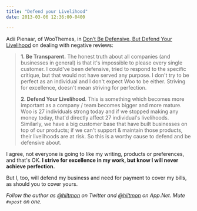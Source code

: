 ```yaml
---
title: "Defend your Livelihood"
date: 2013-03-06 12:36:00-0400

---
```


Adii Pienaar, of WooThemes, in [Don’t Be Defensive, But Defend Your Livelihood](http://adii.me/dont-be-defensive-defend-your-livelihood) on dealing with negative reviews:

> <strong>1. Be Transparent.</strong> The honest truth about all companies (and businesses in general) is that it's impossible to please every single customer. I could've been defensive, tried to respond to the specific critique, but that would not have served any purpose. I don't try to be perfect as an individual and I don't expect Woo to be either. Striving for excellence, doesn't mean striving for perfection.
> 
> <strong>2. Defend Your Livelihood</strong>. This is something which becomes more important as a company / team becomes bigger and more mature. Woo is 27 individuals strong today and if we stopped making any money today, that'd directly affect 27 individual's livelihoods. Similarly, we have a big customer base that have built businesses on top of our products; if we can't support & maintain those products, their livelihoods are at risk. So this is a worthy cause to defend and be defensive about.

I agree, not everyone is going to like my writing, products or preferences, and that's OK. **I strive for excellence in my work, but know I will never achieve perfection.**

But I, too, will defend my business and need for payment to cover my bills, as should you to cover yours.

*Follow the author as [@hiltmon](https://twitter.com/hiltmon) on Twitter and [@hiltmon](http://alpha.app.net/hiltmon) on App.Net. Mute `#xpost` on one.*
